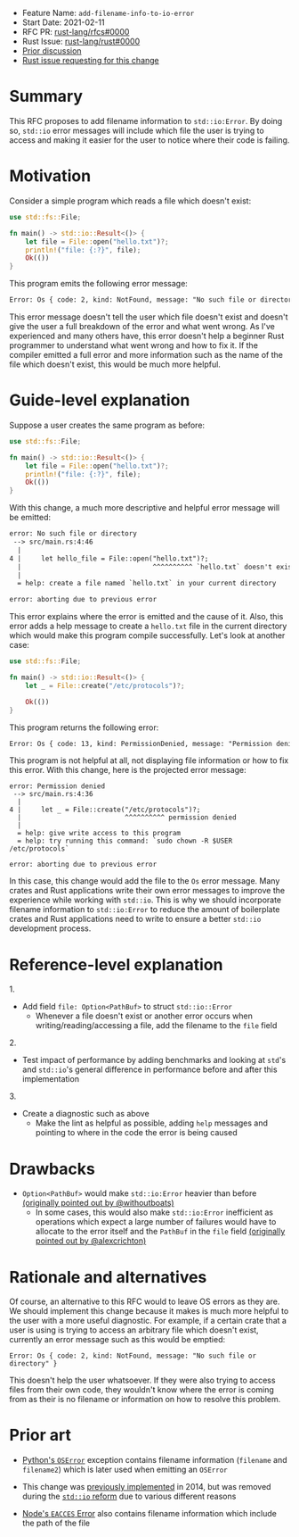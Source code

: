 - Feature Name: `add-filename-info-to-io-error`
- Start Date: 2021-02-11
- RFC PR: [rust-lang/rfcs#0000](https://github.com/rust-lang/rfcs/pull/0000)
- Rust Issue: [rust-lang/rust#0000](https://github.com/rust-lang/rust/issues/0000)
- [Prior discussion](https://internals.rust-lang.org/t/add-filename-information-to-io-error/)
- [Rust issue requesting for this change](https://github.com/rust-lang/rust/issues/44938)

# Summary

[summary]: #summary

This RFC proposes to add filename information to `std::io:Error`. By doing so, `std::io` error messages will include which file the user is trying to access and making it easier for the user to notice where their code is failing.

# Motivation

[motivation]: #motivation

Consider a simple program which reads a file which doesn't exist:

```rust
use std::fs::File;

fn main() -> std::io::Result<()> {
    let file = File::open("hello.txt")?;
    println!("file: {:?}", file);
    Ok(())
}
```

This program emits the following error message:

```txt
Error: Os { code: 2, kind: NotFound, message: "No such file or directory" }
```

This error message doesn't tell the user which file doesn't exist and doesn't give the user a full breakdown of the error and what went wrong. As I've experienced and many others have, this error doesn't help a beginner Rust programmer to understand what went wrong and how to fix it. If the compiler emitted a full error and more information such as the name of the file which doesn't exist, this would be much more helpful.

# Guide-level explanation

[guide-level-explanation]: #guide-level-explanation

Suppose a user creates the same program as before:

```rust
use std::fs::File;

fn main() -> std::io::Result<()> {
    let file = File::open("hello.txt")?;
    println!("file: {:?}", file);
    Ok(())
}
```

With this change, a much more descriptive and helpful error message will be emitted:

```txt
error: No such file or directory
 --> src/main.rs:4:46
  |
4 |     let hello_file = File::open("hello.txt")?;
  |                                 ^^^^^^^^^^ `hello.txt` doesn't exist
  |
  = help: create a file named `hello.txt` in your current directory

error: aborting due to previous error
```

This error explains where the error is emitted and the cause of it. Also, this error adds a help message to create a `hello.txt` file in the current directory which would make this program compile successfully. Let's look at another case:

```rust
use std::fs::File;

fn main() -> std::io::Result<()> {
    let _ = File::create("/etc/protocols")?;

    Ok(())
}
```

This program returns the following error:

```txt
Error: Os { code: 13, kind: PermissionDenied, message: "Permission denied" }
```

This program is not helpful at all, not displaying file information or how to fix this error. With this change, here is the projected error message:

```
error: Permission denied
 --> src/main.rs:4:36
  |
4 |     let _ = File::create("/etc/protocols")?;
  |                          ^^^^^^^^^^ permission denied
  |
  = help: give write access to this program
  = help: try running this command: `sudo chown -R $USER /etc/protocols`

error: aborting due to previous error
```

In this case, this change would add the file to the `Os` error message. Many crates and Rust applications write their own error messages to improve the experience while working with `std::io`. This is why we should incorporate filename information to `std::io:Error` to reduce the amount of boilerplate crates and Rust applications need to write to ensure a better `std::io` development process.

# Reference-level explanation

[reference-level-explanation]: #reference-level-explanation

1\.

- Add field `file: Option<PathBuf>` to struct `std::io::Error`
  - Whenever a file doesn't exist or another error occurs when writing/reading/accessing a file, add the filename to the `file` field

2\.

- Test impact of performance by adding benchmarks and looking at `std`'s and `std::io`'s general difference in performance before and after this implementation

3\.

- Create a diagnostic such as above
  - Make the lint as helpful as possible, adding `help` messages and pointing to where in the code the error is being caused

# Drawbacks

[drawbacks]: #drawbacks

- `Option<PathBuf>` would make `std::io:Error` heavier than before [(originally pointed out by @withoutboats)](https://internals.rust-lang.org/t/add-filename-information-to-io-error/5120/5)
  - In some cases, this would also make `std::io:Error` inefficient as operations which expect a large number of failures would have to allocate to the error itself and the `PathBuf` in the `file` field [(originally pointed out by @alexcrichton)](https://internals.rust-lang.org/t/add-filename-information-to-io-error/5120/7)

# Rationale and alternatives

[rationale-and-alternatives]: #rationale-and-alternatives

Of course, an alternative to this RFC would to leave OS errors as they are. We should implement this change because it makes is much more helpful to the user with a more useful diagnostic. For example, if a certain crate that a user is using is trying to access an arbitrary file which doesn't exist, currently an error message such as this would be emptied:

```
Error: Os { code: 2, kind: NotFound, message: "No such file or directory" }
```

This doesn't help the user whatsoever. If they were also trying to access files from their own code, they wouldn't know where the error is coming from as their is no filename or information on how to resolve this problem.

# Prior art

[prior-art]: #prior-art

- [Python's `OSError`](https://docs.python.org/3/library/exceptions.html#OSError) exception contains filename information (`filename` and `filename2`) which is later used when emitting an `OSError`

- This change was [previously implemented](https://github.com/rust-lang/rust/pull/14629) in 2014, but was removed during the [`std::io` reform](https://github.com/rust-lang/rfcs/blob/master/text/0517-io-os-reform.md) due to various different reasons

- [Node's `EACCES` Error](https://man7.org/linux/man-pages/man3/errno.3.html) also contains filename information which include the path of the file
